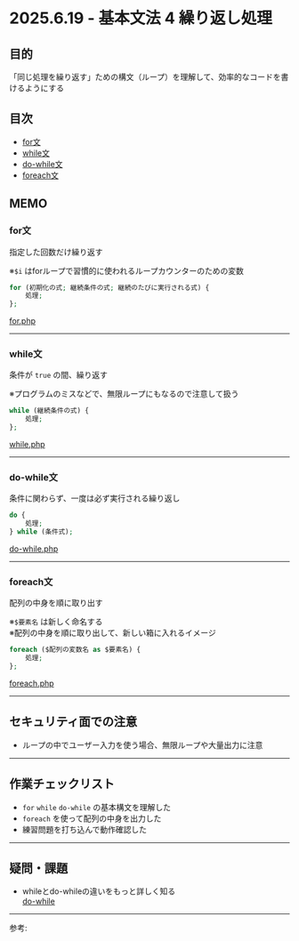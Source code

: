# 2025.6.19 - 基本文法 4 繰り返し処理

## 目的

「同じ処理を繰り返す」ための構文（ループ）を理解して、効率的なコードを書けるようにする

## 目次

- [for文](#1)
- [while文](#2)
- [do-while文](#3)
- [foreach文](#4)

## MEMO

<a id="1"></a>

### for文

指定した回数だけ繰り返す  

※`$i` はforループで習慣的に使われるループカウンターのための変数  

```php
for (初期化の式; 継続条件の式; 継続のたびに実行される式) {
    処理;
};
```
[for.php](for.php)

---
<a id="2"></a>

### while文

条件が `true` の間、繰り返す  

※プログラムのミスなどで、無限ループにもなるので注意して扱う  

```php
while (継続条件の式) {
    処理;
};
```
[while.php](while.php)

---
<a id="3"></a>

### do-while文

条件に関わらず、一度は必ず実行される繰り返し  

```php
do {
    処理;
} while (条件式);
```
[do-while.php](do-while.php)

---
<a id="4"></a>

### foreach文

配列の中身を順に取り出す  

※`$要素名` は新しく命名する  
※配列の中身を順に取り出して、新しい箱に入れるイメージ  

```php
foreach ($配列の変数名 as $要素名) {
    処理;
};
```
[foreach.php](foreach.php)

---
## セキュリティ面での注意

- ループの中でユーザー入力を使う場合、無限ループや大量出力に注意

---
## 作業チェックリスト

- `for` `while` `do-while` の基本構文を理解した
- `foreach` を使って配列の中身を出力した
- 練習問題を打ち込んで動作確認した

---
## 疑問・課題

- whileとdo-whileの違いをもっと詳しく知る  
    [do-while](do-while.md)

---

参考: []()
